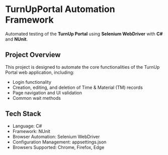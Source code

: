 ﻿# TurnUpPortal Automation Framework

Automated testing of the **TurnUp Portal** using **Selenium WebDriver** with **C#** and **NUnit**.

## Project Overview

This project is designed to automate the core functionalities of the TurnUp Portal web application, including:

- Login functionality
- Creation, editing, and deletion of Time & Material (TM) records
- Page navigation and UI validation
- Common wait methods

## Tech Stack

- Language: C#
- Framework: NUnit
- Browser Automation: Selenium WebDriver
- Configuration Management: appsettings.json
- Browsers Supported: Chrome, Firefox, Edge

